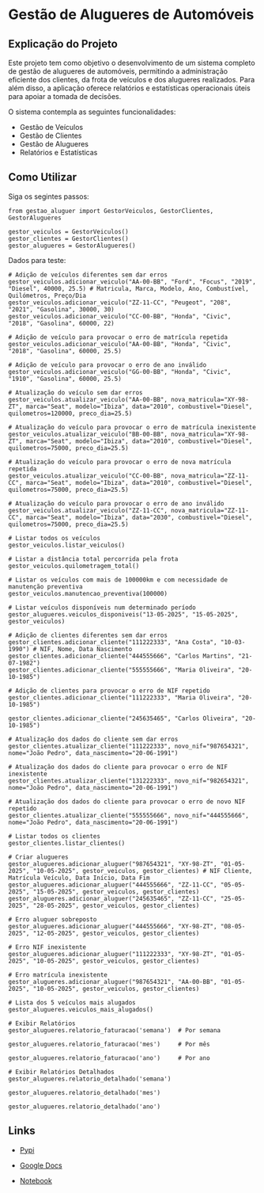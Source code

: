 # Gestão de Alugueres de Automóveis

## Explicação do Projeto

Este projeto tem como objetivo o desenvolvimento de um sistema completo de gestão de alugueres de automóveis, permitindo a administração eficiente dos clientes, da frota de veículos e dos alugueres realizados. Para além disso, a aplicação oferece relatórios e estatísticas operacionais úteis para apoiar a tomada de decisões.

O sistema contempla as seguintes funcionalidades:

- Gestão de Veículos
- Gestão de Clientes
- Gestão de Alugueres
- Relatórios e Estatísticas

## Como Utilizar

Siga os segintes passos:
```
from gestao_aluguer import GestorVeiculos, GestorClientes, GestorAlugueres
```
```
gestor_veiculos = GestorVeiculos()
gestor_clientes = GestorClientes()
gestor_alugueres = GestorAlugueres()
```

Dados para teste:
```
# Adição de veículos diferentes sem dar erros
gestor_veiculos.adicionar_veiculo("AA-00-BB", "Ford", "Focus", "2019", "Diesel", 40000, 25.5) # Matricula, Marca, Modelo, Ano, Combustível, Quilómetros, Preço/Dia
gestor_veiculos.adicionar_veiculo("ZZ-11-CC", "Peugeot", "208", "2021", "Gasolina", 30000, 30)
gestor_veiculos.adicionar_veiculo("CC-00-BB", "Honda", "Civic", "2018", "Gasolina", 60000, 22)

# Adição de veículo para provocar o erro de matrícula repetida
gestor_veiculos.adicionar_veiculo("AA-00-BB", "Honda", "Civic", "2018", "Gasolina", 60000, 25.5)

# Adição de veículo para provocar o erro de ano inválido
gestor_veiculos.adicionar_veiculo("GG-00-BB", "Honda", "Civic", "1910", "Gasolina", 60000, 25.5)
```
```
# Atualização do veículo sem dar erros
gestor_veiculos.atualizar_veiculo("AA-00-BB", nova_matricula="XY-98-ZT", marca="Seat", modelo="Ibiza", data="2010", combustivel="Diesel", quilometros=120000, preco_dia=25.5)

# Atualização do veículo para provocar o erro de matrícula inexistente
gestor_veiculos.atualizar_veiculo("BB-00-BB", nova_matricula="XY-98-ZT", marca="Seat", modelo="Ibiza", data="2010", combustivel="Diesel", quilometros=75000, preco_dia=25.5)

# Atualização do veículo para provocar o erro de nova matrícula repetida
gestor_veiculos.atualizar_veiculo("CC-00-BB", nova_matricula="ZZ-11-CC", marca="Seat", modelo="Ibiza", data="2010", combustivel="Diesel", quilometros=75000, preco_dia=25.5)

# Atualização do veículo para provocar o erro de ano inválido
gestor_veiculos.atualizar_veiculo("ZZ-11-CC", nova_matricula="ZZ-11-CC", marca="Seat", modelo="Ibiza", data="2030", combustivel="Diesel", quilometros=75000, preco_dia=25.5)
```
```
# Listar todos os veículos
gestor_veiculos.listar_veiculos()
```
```
# Listar a distância total percorrida pela frota
gestor_veiculos.quilometragem_total()
```
```
# Listar os veículos com mais de 100000km e com necessidade de manutenção preventiva
gestor_veiculos.manutencao_preventiva(100000)
```
```
# Listar veículos disponíveis num determinado período
gestor_alugueres.veiculos_disponiveis("13-05-2025", "15-05-2025", gestor_veiculos)
```
```
# Adição de clientes diferentes sem dar erros
gestor_clientes.adicionar_cliente("111222333", "Ana Costa", "10-03-1990") # NIF, Nome, Data Nascimento
gestor_clientes.adicionar_cliente("444555666", "Carlos Martins", "21-07-1982")
gestor_clientes.adicionar_cliente("555555666", "Maria Oliveira", "20-10-1985")

# Adição de clientes para provocar o erro de NIF repetido
gestor_clientes.adicionar_cliente("111222333", "Maria Oliveira", "20-10-1985")

gestor_clientes.adicionar_cliente("245635465", "Carlos Oliveira", "20-10-1985")
```
```
# Atualização dos dados do cliente sem dar erros
gestor_clientes.atualizar_cliente("111222333", novo_nif="987654321", nome="João Pedro", data_nascimento="20-06-1991")

# Atualização dos dados do cliente para provocar o erro de NIF inexistente
gestor_clientes.atualizar_cliente("131222333", novo_nif="982654321", nome="João Pedro", data_nascimento="20-06-1991")

# Atualização dos dados do cliente para provocar o erro de novo NIF repetido
gestor_clientes.atualizar_cliente("555555666", novo_nif="444555666", nome="João Pedro", data_nascimento="20-06-1991")
```
```
# Listar todos os clientes
gestor_clientes.listar_clientes()
```
```
# Criar alugueres
gestor_alugueres.adicionar_aluguer("987654321", "XY-98-ZT", "01-05-2025", "10-05-2025", gestor_veiculos, gestor_clientes) # NIF Cliente, Matrícula Veículo, Data Início, Data Fim
gestor_alugueres.adicionar_aluguer("444555666", "ZZ-11-CC", "05-05-2025", "15-05-2025", gestor_veiculos, gestor_clientes)
gestor_alugueres.adicionar_aluguer("245635465", "ZZ-11-CC", "25-05-2025", "28-05-2025", gestor_veiculos, gestor_clientes)

# Erro aluguer sobreposto
gestor_alugueres.adicionar_aluguer("444555666", "XY-98-ZT", "08-05-2025", "12-05-2025", gestor_veiculos, gestor_clientes)

# Erro NIF inexistente
gestor_alugueres.adicionar_aluguer("111222333", "XY-98-ZT", "01-05-2025", "10-05-2025", gestor_veiculos, gestor_clientes)

# Erro matrícula inexistente
gestor_alugueres.adicionar_aluguer("987654321", "AA-00-BB", "01-05-2025", "10-05-2025", gestor_veiculos, gestor_clientes)
```
```
# Lista dos 5 veículos mais alugados
gestor_alugueres.veiculos_mais_alugados()
```
```
# Exibir Relatórios
gestor_alugueres.relatorio_faturacao('semana')  # Por semana
```
```
gestor_alugueres.relatorio_faturacao('mes')     # Por mês
```
```
gestor_alugueres.relatorio_faturacao('ano')     # Por ano
```
```
# Exibir Relatórios Detalhados
gestor_alugueres.relatorio_detalhado('semana')
```
```
gestor_alugueres.relatorio_detalhado('mes')
```
```
gestor_alugueres.relatorio_detalhado('ano')
```

## Links

- [Pypi](https://pypi.org/project/gestao-aluguer-veiculos/)

- [Google Docs](https://docs.google.com/document/d/1SoMET9-RumovZsxgeDGHR2yywDy_AiDuqkgyWAjxqM8/edit?usp=sharing)

- [Notebook](https://colab.research.google.com/drive/1nCCzMtMVTlyqTaQs-Zk4OQb242BSLZD8?usp=sharing)
